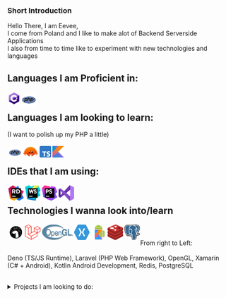 ### Short Introduction

Hello There, I am Eevee, <br>
I come from Poland and I like to make alot of Backend Serverside Applications <br>
I also from time to time like to experiment with new technologies and languages <br>

## Languages I am Proficient in:

<img style="padding: 1.5px" align="left" alt="CSharp" width="26px" src="https://raw.githubusercontent.com/Eeveelution/Eeveelution/master/assets/csharp.svg"/>
<img style="padding: 1.5px" align="left" alt="PHP" width="35px" src="https://raw.githubusercontent.com/Eeveelution/Eeveelution/master/assets/php.svg"/>

<br>

## Languages I am looking to learn:

(I want to polish up my PHP a little)<br><br>
<img style="padding: 1.5px" align="left" alt="PHP" width="30px" src="https://raw.githubusercontent.com/Eeveelution/Eeveelution/master/assets/php.svg"/>
<img style="padding: 1.5px" align="left" alt="Rust" width="35px" src="https://raw.githubusercontent.com/Eeveelution/Eeveelution/master/assets/Rustacean-orig-noshadow.svg"/>
<img style="padding: 1.5px" align="left" alt="TypeScript" width="26px" src="https://raw.githubusercontent.com/Eeveelution/Eeveelution/master/assets/typescript.svg"/>
<img style="padding: 1.5px" align="left" alt="Kotlin" width="26px" src="https://raw.githubusercontent.com/Eeveelution/Eeveelution/master/assets/kotline.svg"/>
<br>

## IDEs that I am using: </span>

<img style="padding: 1.5px" align="left" alt="Rider" width="35px" src="https://raw.githubusercontent.com/Eeveelution/Eeveelution/master/assets/rider_logo_300x300.png"/>
<img style="padding: 1.5px" align="left" alt="WebStorm" width="35px" src="https://raw.githubusercontent.com/Eeveelution/Eeveelution/master/assets/WebStorm_Icon.svg.png"/>
<img style="padding: 1.5px" align="left" alt="PhpStorm" width="35px" src="https://raw.githubusercontent.com/Eeveelution/Eeveelution/master/assets/PhpStorm_Icon.svg.png"/>
<img style="padding: 1.5px" align="left" alt="VS 2019" width="35px" src="https://raw.githubusercontent.com/Eeveelution/Eeveelution/master/assets/vs2019.svg"/>

<br>

## Technologies I wanna look into/learn

<img style="padding: 1.5px" align="left" alt="Deno" height="35px" width="35px" src="https://raw.githubusercontent.com/Eeveelution/Eeveelution/master/assets/Deno.svg"/>
<img style="padding: 1.5px" align="left" alt="Laravel" height="35px" width="35px" src="https://raw.githubusercontent.com/Eeveelution/Eeveelution/master/assets/Laravel.svg"/>	
<img style="padding: 1.5px" align="left" alt="OpenGL" height="35px" width="70px" src="https://raw.githubusercontent.com/Eeveelution/Eeveelution/master/assets/Opengl-logo.svg"/>
<img style="padding: 1.5px" align="left" alt="Xamarin" height="35px" width="35px" src="https://raw.githubusercontent.com/Eeveelution/Eeveelution/master/assets/xamarin.svg"/>	
<img style="padding: 1.5px" align="left" alt="Kotlin Android" height="35px" width="35px" src="https://raw.githubusercontent.com/Eeveelution/Eeveelution/master/assets/kotlin-android.png"/>
<img style="padding: 1.5px" align="left" alt="Redis" height="35px" width="35px" src="https://raw.githubusercontent.com/Eeveelution/Eeveelution/master/assets/redis.svg"/>
<img style="padding: 1.5px" align="left" alt="PostgreSQL" height="35px" width="35px" src="https://raw.githubusercontent.com/Eeveelution/Eeveelution/master/assets/postgresql.svg"/>
	
<br><br>
From right to Left: <br><br>
Deno (TS/JS Runtime), Laravel (PHP Web Framework), OpenGL, Xamarin (C# + Android), Kotlin Android Development, Redis, PostgreSQL

<br>
	
<details>
	<summary> Projects I am looking to do: </summary>
	<br>
	
	+ Basic Kernel
	+ osu! 2007 Server in Rust
	+ Personal Website (Probably in Laravel)
	+ Basic Image Board in Laravel
	+ Standalone osu! Catch the Beat client
	
</details>
	
	
	
	
	
